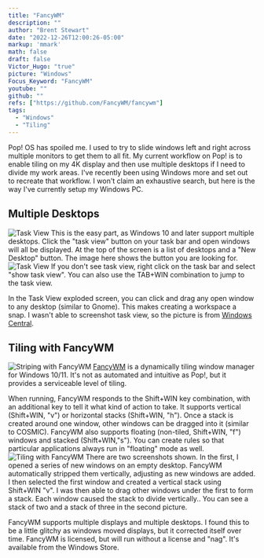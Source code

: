 ```yaml
---
title: "FancyWM"
description: ""
author: "Brent Stewart"
date: "2022-12-26T12:00:26-05:00"
markup: 'mmark'
math: false
draft: false
Victor_Hugo: "true"
picture: "Windows"
Focus_Keyword: "FancyWM"
youtube: ""
github: ""
refs: ["https://github.com/FancyWM/fancywm"]
tags:
  - "Windows"
  - "Tiling"
---
```


Pop! OS has spoiled me.  I used to try to slide windows left and right across multiple monitors to get them to all fit.  My current workflow on Pop! is to enable tiling on my 4K display and then use multiple desktops if I need to divide my work areas.  I've recently been using Windows more and set out to recreate that workflow.  I won't claim an exhaustive search, but here is the way I've currently setup my Windows PC.

## Multiple Desktops
![Task View](/221228_taskbutton.PNG#floatright)
This is the easy part, as Windows 10 and later support multiple desktops.  Click the "task view" button on your task bar and open windows will all be displayed.  At the top of the screen is a list of desktops and a "New Desktop" button.  The image here shows the button you are looking for.
![Task View](http://cdn.mos.cms.futurecdn.net/3Td8JZ3j55BWV7BdKboDSR-970-80.jpg#floatsmallleft)
If you don't see task view, right click on the task bar and select "show task view".  You can also use the TAB+WIN combination to jump to the task view.

In the Task View exploded screen, you can click and drag any open window to any desktop (similar to Gnome).  This makes creating a workspace a snap. I wasn't able to screenshot task view, so the picture is from [Windows Central](https://www.windowscentral.com/).


## Tiling with FancyWM
![Striping with FancyWM](/221228_FullScreen.PNG#floatsmallright)
[FancyWM](https://github.com/FancyWM/fancywm) is a dynamically tiling window manager for Windows 10/11.  It's not as automated and intuitive as Pop!, but it provides a serviceable level of tiling.

When running, FancyWM responds to the Shift+WIN key combination, with an additional key to tell it what kind of action to take.  It supports vertical (Shift+WIN, "v") or horizontal stacks (Shift+WIN, "h").  Once a stack is created around one window, other windows can be dragged into it (similar to COSMIC).  FancyWM also supports floating (non-tiled, Shift+WIN, "f") windows and stacked (Shift+WIN,"s").  You can create rules so that particular applications always run in "floating" mode as well.
![Tiling with FancyWM](/221228_Tiled.PNG#floatsmallleft)
There are two screenshots shown.  In the first, I opened a series of new windows on an empty desktop.  FancyWM automatically stripped them vertically, adjusting as new windows are added.  I then selected the first window and created a vertical stack using Shift+WIN "v".  I was then able to drag other windows under the first to form a stack.  Each window caused the stack to divide vertically..  You can see a stack of two and a stack of three in the second picture.

FancyWM supports multiple displays and multiple desktops.  I found this to be a little glitchy as windows moved displays, but it corrected itself over time.  FancyWM is licensed, but will run without a license and "nag".  It's available from the Windows Store.

